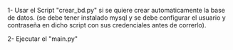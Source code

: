 1- Usar el Script "crear_bd.py" si se quiere crear automaticamente la base de datos. (se debe tener instalado mysql y se debe configurar el usuario y contraseña  en dicho script con sus credenciales antes de correrlo).

2- Ejecutar el "main.py"